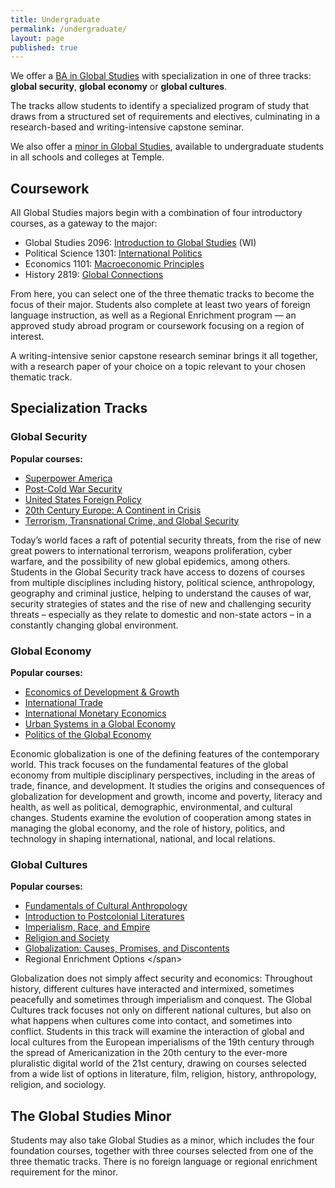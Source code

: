 ```yaml
---
title: Undergraduate
permalink: /undergraduate/
layout: page
published: true
---
```

We offer a [BA in Global Studies](http://bulletin.temple.edu/undergraduate/liberal-arts/global-studies/) with specialization in one of three tracks: **global security**, **global economy** or **global cultures**.

The tracks allow students to identify a specialized program of study that draws from a structured set of requirements and electives, culminating in a research-based and writing-intensive capstone seminar.

We also offer a [minor in Global Studies](http://bulletin.temple.edu/undergraduate/liberal-arts/global-studies/minor-global-studies/), available to undergraduate students in all schools and colleges at Temple.

## Coursework

All Global Studies majors begin with a combination of four introductory courses, as a gateway to the major:

- Global Studies 2096: [Introduction to Global Studies](http://bulletin.temple.edu/search/?search=GBST+2096 "Introduction to Global Studies") (WI)
- Political Science 1301: [International Politics](http://bulletin.temple.edu/search/?search=POLS+1301 "International Politics")
- Economics 1101: [Macroeconomic Principles](http://bulletin.temple.edu/search/?search=ECON+1101 "Macroeconomic Principles")
- History 2819: [Global Connections](http://bulletin.temple.edu/search/?search=HIST+2819 "Global Connections")

From here, you can select one of the three thematic tracks to become the focus of their major. Students also complete at least two years of foreign language instruction, as well as a Regional Enrichment program — an approved study abroad program or coursework focusing on a region of interest.

A writing-intensive senior capstone research seminar brings it all together, with a research paper of your choice on a topic relevant to your chosen thematic track.

## Specialization Tracks

### Global Security

<div class="course-box">
<b>Popular courses:</b>
<ul>
<li><a href="http://bulletin.temple.edu/search/?search=HIST+3229" title="Superpower America">Superpower America</a></li>
<li><a href="http://bulletin.temple.edu/search/?search=POLS+2311" title="Post-Cold War Security">Post-Cold War Security</a></li>
<li><a href="http://bulletin.temple.edu/search/?search=POLS+2341" title="United States Foreign Policy">United States Foreign Policy</a></li>
<li><a href="http://bulletin.temple.edu/search/?search=HIST+2304" title="20th Century Europe: A Continent in Crisis">20th Century Europe: A Continent in Crisis</a></li>
<li><a href="http://bulletin.temple.edu/search/?search=CJ+3405" title="Terrorism, Transnational Crime, and Global Security">Terrorism, Transnational Crime, and Global Security</a></li>
</ul>
</div>

Today’s world faces a raft of potential security threats, from the rise of new great powers to international terrorism, weapons proliferation, cyber warfare, and the possibility of new global epidemics, among others. Students in the Global Security track have access to dozens of courses from multiple disciplines including history, political science, anthropology, geography and criminal justice, helping to understand the causes of war, security strategies of states and the rise of new and challenging security threats – especially as they relate to domestic and non-state actors – in a constantly changing global environment.

### Global Economy

<div class="course-box">
<b>Popular courses:</b>
<ul>
  <li><a href="http://bulletin.temple.edu/search/?search=ECON+3547+" title="Economics of Development &amp; Growth">Economics of Development &amp; Growth</a></li>
  <li><a href="http://bulletin.temple.edu/search/?search=ECON+3563" title="International Trade">International Trade</a></li>
  <li><a href="http://bulletin.temple.edu/search/?search=ECON+3564" title="International Monetary Economics">International Monetary Economics</a></li>
  <li><a href="http://bulletin.temple.edu/search/?search=GUS+2032" title="Urban Systems in a Global Economy">Urban Systems in a Global Economy</a></li>
  <li><a href="http://bulletin.temple.edu/search/?search=POLS+2321" title="Politics of the Global Economy">Politics of the Global Economy</a>
</li>
</ul>
</div>

Economic globalization is one of the defining features of the contemporary world. This track focuses on the fundamental features of the global economy from multiple disciplinary perspectives, including in the areas of trade, finance, and development. It studies the origins and consequences of globalization for development and growth, income and poverty, literacy and health, as well as political, demographic, environmental, and cultural changes. Students examine the evolution of cooperation among states in managing the global economy, and the role of history, politics, and technology in shaping international, national, and local relations.

### Global Cultures

<div class="course-box">
<b>Popular courses:</b>
<ul>
  <li><a href="http://bulletin.temple.edu/search/?search=ANTH+2396" title="Fundamentals of Cultural Anthropology">Fundamentals of Cultural Anthropology</a></li>
  <li><a href="http://bulletin.temple.edu/search/?search=ENG+2601" title="Introduction to Postcolonial Literatures">Introduction to Postcolonial Literatures</a></li>
  <li><a href="http://bulletin.temple.edu/search/?search=HIST+2702" title="Imperialism, Race, and Empire">Imperialism, Race, and Empire</a></li>
  <li><a href="http://bulletin.temple.edu/search/?search=REL+1001" title="Religion and Society">Religion and Society</a></li>
  <li><a href="http://bulletin.temple.edu/search/?search=SOC+3219" title="Globalization: Causes, Promises, and Discontents">Globalization: Causes, Promises, and Discontents</a></li>
  <li>Regional Enrichment Options
&lt;/span&gt;</li>
</ul>
</div>

Globalization does not simply affect security and economics: Throughout history, different cultures have interacted and intermixed, sometimes peacefully and sometimes through imperialism and conquest. The Global Cultures track focuses not only on different national cultures, but also on what happens when cultures come into contact, and sometimes into conflict. Students in this track will examine the interaction of global and local cultures from the European imperialisms of the 19th century through the spread of Americanization in the 20th century to the ever-more pluralistic digital world of the 21st century, drawing on courses selected from a wide list of options in literature, film, religion, history, anthropology, religion, and sociology.

## The Global Studies Minor

Students may also take Global Studies as a minor, which includes the four foundation courses, together with three courses selected from one of the three thematic tracks. There is no foreign language or regional enrichment requirement for the minor.